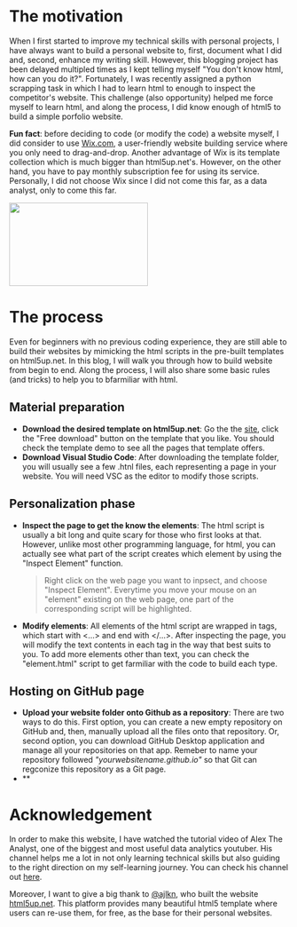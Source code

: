 # The motivation
When I first started to improve my technical skills with personal projects, I have always want to build a personal website to, first, document what I did and, second, enhance my writing skill. However, this blogging project has been delayed multipled times as I kept telling myself "You don't know html, how can you do it?". Fortunately, I was recently assigned a python scrapping task in which I had to learn html to enough to inspect the competitor's website. This challenge (also opportunity) helped me force myself to learn html, and along the process, I did know enough of html5 to build a simple porfolio website.

**Fun fact**: before deciding to code (or modify the code) a website myself, I did consider to use [Wix.com](wix.com), a user-friendly website building service where you only need to drag-and-drop. Another advantage of Wix is its template collection which is much bigger than html5up.net's. However, on the other hand, you have to pay monthly subscription fee for using its service.
Personally, I did not choose Wix since I did not come this far, as a data analyst, only to come this far.

<img src="https://miro.medium.com/max/1400/0*j5PAzSDwQgugJx1u" width="250" height="150">

# The process
Even for beginners with no previous coding experience, they are still able to build their websites by mimicking the html scripts in the pre-built templates on html5up.net. In this blog, I will walk you through how to build website from begin to end. Along the process, I will also share some basic rules (and tricks) to help you to bfarmiliar with html. 

## Material preparation

- **Download the desired template on html5up.net**: Go the the [site](html5up.net), click the "Free download" button on the template that you like. You should check the template demo to see all the pages that template offers.
- **Download Visual Studio Code**: After downloading the template folder, you will usually see a few .htnl files, each representing a page in your website. You will need VSC as the editor to modify those scripts.

## Personalization phase

- **Inspect the page to get the know the elements**: The html script is usually a bit long and quite scary for those who first looks at that. However, unlike most other programming language, for html, you can actually see what part of the script creates which element by using the "Inspect Element" function. 
    > Right click on the web page you want to inpsect, and choose "Inspect Element". Everytime you move your mouse on an "element" existing on the web page, one part of the corresponding script will be highlighted.
- **Modify elements**: All elements of the html script are wrapped in tags, which start with <...> and end with </...>. After inspecting the page, you will modify the text contents in each tag in the way that best suits to you. To add more elements other than text, you can check the "element.html" script to get farmiliar with the code to build each type.

## Hosting on GitHub page

- **Upload your website folder onto Github as a repository**: There are two ways to do this. First option, you can create a new empty repository on GitHub and, then, manually upload all the files onto that repository. Or, second option, you can download GitHub Desktop application and manage all your repositories on that app. Remeber to name your repository followed *"yourwebsitename.github.io"* so that Git can regconize this repository as a Git page.
- **





# Acknowledgement
In order to make this website, I have watched the tutorial video of Alex The Analyst, one of the biggest and most useful data analytics youtuber. His channel helps me a lot in not only learning technical skills but also guiding to the right direction on my self-learning journey.
You can check his channel out [here](https://www.youtube.com/c/alextheanalyst).

Moreover, I want to give a big thank to [@ajlkn](http://twitter.com/ajlkn), who built the website [html5up.net](https://html5up.net). This platform provides many beautiful html5 template where users can re-use them, for free, as the base for their personal websites.
